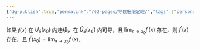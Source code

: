 ```yaml
---
{"dg-publish":true,"permalink":"/02-pages/导数极限定理/","tags":["personal/blog","高等数学/导数"]}
---
```


如果 $\displaystyle f(x)$ 在 $\displaystyle U_{\delta}(x_{0})$ 内连续，在 $\displaystyle \mathring{U}_{\delta}(x_{0})$ 内可导，且 $\displaystyle \lim_{ x \to x_{0} } f^{\prime}(x)$ 存在，则 $\displaystyle f^\prime(x)$ 存在，且 $\displaystyle f^\prime(x_{0})=\lim_{ x \to x_{0} } f^\prime(x)$。